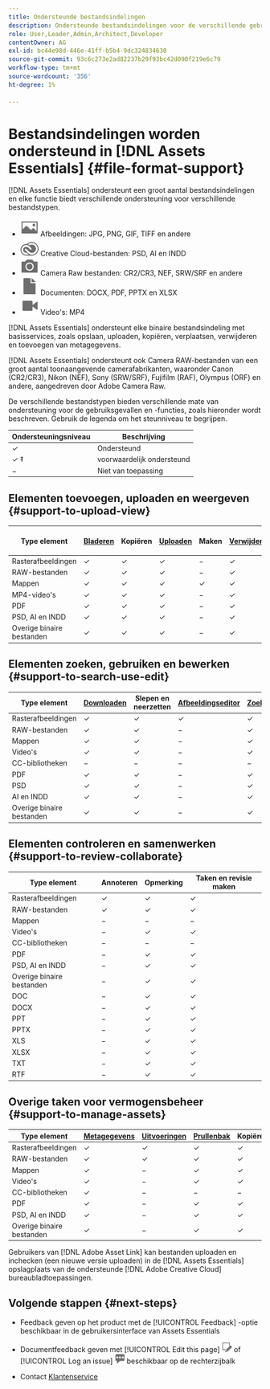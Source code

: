 ```yaml
---
title: Ondersteunde bestandsindelingen
description: Ondersteunde bestandsindelingen voor de verschillende gebruiksgevallen van [!DNL Assets Essentials]
role: User,Leader,Admin,Architect,Developer
contentOwner: AG
exl-id: bc44e98d-446e-41ff-b5b4-9dc324834630
source-git-commit: 93c6c273e2ad82237b29f93bc42d090f219e6c79
workflow-type: tm+mt
source-wordcount: '356'
ht-degree: 1%

---
```


# Bestandsindelingen worden ondersteund in [!DNL Assets Essentials] {#file-format-support}

[!DNL Assets Essentials] ondersteunt een groot aantal bestandsindelingen en elke functie biedt verschillende ondersteuning voor verschillende bestandstypen.

* ![pictogram type afbeeldingsbestand](assets/image-icon.svg) Afbeeldingen: JPG, PNG, GIF, TIFF en andere
* ![creative cloudtype, pictogram](assets/creative-cloud-files.svg) Creative Cloud-bestanden: PSD, AI en INDD
* ![cameratype, pictogram](assets/camera-icon.svg) Camera Raw bestanden: CR2/CR3, NEF, SRW/SRF en andere
* ![pictogram documenttype](assets/document-icon.svg) Documenten: DOCX, PDF, PPTX en XLSX
* ![pictogram videobestandstype](assets/video-icon.svg) Video&#39;s: MP4

[!DNL Assets Essentials] ondersteunt elke binaire bestandsindeling met basisservices, zoals opslaan, uploaden, kopiëren, verplaatsen, verwijderen en toevoegen van metagegevens.

[!DNL Assets Essentials] ondersteunt ook Camera RAW-bestanden van een groot aantal toonaangevende camerafabrikanten, waaronder Canon (CR2/CR3), Nikon (NEF), Sony (SRW/SRF), Fujifilm (RAF), Olympus (ORF) en andere, aangedreven door Adobe Camera Raw.

De verschillende bestandstypen bieden verschillende mate van ondersteuning voor de gebruiksgevallen en -functies, zoals hieronder wordt beschreven. Gebruik de legenda om het steunniveau te begrijpen.

| Ondersteuningsniveau | Beschrijving |
|-------------------|-------------------------|
| ✓ | Ondersteund |
| ✓ ‡ | voorwaardelijk ondersteund |
| − | Niet van toepassing |

## Elementen toevoegen, uploaden en weergeven {#support-to-upload-view}

<!-- TBD: For AEM, AI files require the PDF option to be selected when saving the AI file.
-->

| Type element | [Bladeren](/help/navigate-view.md) | Kopiëren | [Uploaden](/help/add-delete.md) | Maken | [Verwijderen](/help/add-delete.md#delete-assets) | Details | Zoomen op afbeelding | [Onlangs bekeken](/help/navigate-view.md) |
|-------------------|----------|----------|----------|----------|----------|-------------------|------------|-----------------|
| Rasterafbeeldingen | ✓ | ✓ | ✓ | − | ✓ | ✓ | ✓ | ✓ |
| RAW-bestanden | ✓ | ✓ | ✓ | − | ✓ | ✓ | ✓ | ✓ |
| Mappen | ✓ | ✓ | ✓ | ✓ | ✓ | ✓ | − | − |
| MP4-video&#39;s | ✓ | ✓ | ✓ | − | ✓ | ✓ ‡ | − | ✓ |
| PDF | ✓ | ✓ | ✓ | − | ✓ | ✓ | − | ✓ |
| PSD, AI en INDD | ✓ | ✓ | ✓ | − | ✓ | ✓ ‡ | − | ✓ |
| Overige binaire bestanden | ✓ | ✓ | ✓ | − | ✓ | ✓ | − | ✓ |

<!-- Hiding CC Libraries (considered beta) as per PM feedback.
| CC Libraries  | &#10003; | &minus;  | &#10003; | &#10003; | &#10003; | &#10003; | &minus;    | &minus;         |
-->

## Elementen zoeken, gebruiken en bewerken {#support-to-search-use-edit}

| Type element | [Downloaden](/help/manage-organize.md#download) | Slepen en neerzetten | [Afbeeldingseditor](/help/edit-images.md) | [Zoeken](/help/search.md) | [Slimme tags](/help/metadata.md#tags) | [Naam wijzigen](/help/manage-organize.md) | [Versies](/help/manage-organize.md#versions-of-assets) |
|---------------|----------|---------------|--------------|----------|------------|----------|----------|
| Rasterafbeeldingen | ✓ | ✓ | ✓ | ✓ | ✓ | ✓ | ✓ |
| RAW-bestanden | ✓ | ✓ | − | ✓ | ✓ | ✓ | ✓ | ✓ |
| Mappen | ✓ | ✓ | − | ✓ | − | ✓ | ✓ |
| Video&#39;s | ✓ | ✓ | − | ✓ | ✓ | ✓ | ✓ |
| CC-bibliotheken | − | − | − | − | − | ✓ | ✓ |
| PDF | ✓ | ✓ | − | ✓ | ✓ | ✓ | ✓ |
| PSD | ✓ | ✓ | − | ✓ | ✓ | ✓ | ✓ |
| AI en INDD | ✓ | ✓ | − | ✓ | − | ✓ | ✓ |
| Overige binaire bestanden | ✓ | ✓ | − | ✓ | − | ✓ | ✓ |


## Elementen controleren en samenwerken {#support-to-review-collaborate}

| Type element | Annoteren | Opmerking | Taken en revisie maken |
|---------------|----------|----------|-------------------------|
| Rasterafbeeldingen | ✓ | ✓ | ✓ |
| RAW-bestanden | ✓ | ✓ | ✓ |
| Mappen | − | − | − |
| Video&#39;s | − | ✓ | ✓ |
| CC-bibliotheken | − | − | − |
| PDF | − | ✓ | ✓ |
| PSD, AI en INDD | − | ✓ | ✓ |
| Overige binaire bestanden | − | ✓ | ✓ |
| DOC | − | ✓ | ✓ |
| DOCX | − | ✓ | ✓ |
| PPT | − | ✓ | ✓ |
| PPTX | − | ✓ | ✓ |
| XLS | − | ✓ | ✓ |
| XLSX | − | ✓ | ✓ |
| TXT | − | ✓ | ✓ |
| RTF | − | ✓ | ✓ |

## Overige taken voor vermogensbeheer {#support-to-manage-assets}

| Type element | [Metagegevens](/help/metadata.md) | [Uitvoeringen](/help/add-delete.md#renditions) | [Prullenbak](/help/add-delete.md#delete-assets) | Kopiëren | Verplaatsen |
|---------------|-------------------|------------|----------|----------|----------|
| Rasterafbeeldingen | ✓ | ✓ | ✓ | ✓ | ✓ |
| RAW-bestanden | ✓ | ✓ | ✓ | ✓ | ✓ |
| Mappen | ✓ | − | ✓ | ✓ | ✓ |
| Video&#39;s | ✓ | − | ✓ | ✓ | ✓ |
| CC-bibliotheken | ✓ | − | − | − | − |
| PDF | ✓ | − | ✓ | ✓ | ✓ |
| PSD, AI en INDD | ✓ | − | ✓ | ✓ | ✓ |
| Overige binaire bestanden | ✓ | − | ✓ | ✓ | ✓ |

Gebruikers van [!DNL Adobe Asset Link] kan bestanden uploaden en inchecken (een nieuwe versie uploaden) in de [!DNL Assets Essentials] opslagplaats van de ondersteunde [!DNL Adobe Creative Cloud] bureaubladtoepassingen.

<!-- TBD: Saving the template table separately for later use.
| Asset type    | Features |
|---------------|----------|
| Raster images |          |
| Folders       |          |
| Videos        |          |
| CC Libraries  |          |
| PDF files     |          |
| PSD           |          |
| AI            |          |
| INDD          |          |

>[!MORELIKETHIS]
>
>* []()
-->

## Volgende stappen {#next-steps}

* Feedback geven op het product met de [!UICONTROL Feedback] -optie beschikbaar in de gebruikersinterface van Assets Essentials

* Documentfeedback geven met [!UICONTROL Edit this page] ![de pagina bewerken](assets/do-not-localize/edit-page.png) of [!UICONTROL Log an issue] ![een GitHub-probleem maken](assets/do-not-localize/github-issue.png) beschikbaar op de rechterzijbalk

* Contact [Klantenservice](https://experienceleague.adobe.com/?support-solution=General#support)
